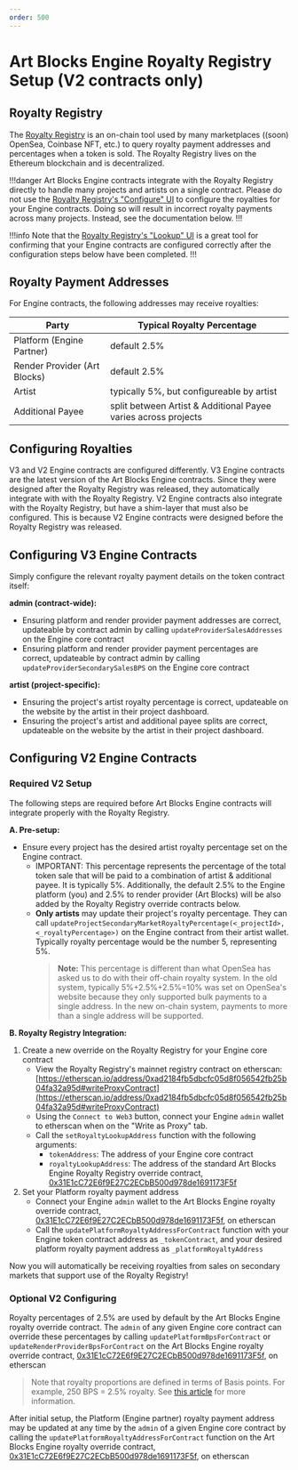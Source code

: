 ```yaml
---
order: 500
---
```


# Art Blocks Engine Royalty Registry Setup (V2 contracts only)

## Royalty Registry

The [Royalty Registry](https://royaltyregistry.xyz/lookup) is an on-chain tool used by many marketplaces ((soon) OpenSea, Coinbase NFT, etc.) to query royalty payment addresses and percentages when a token is sold. The Royalty Registry lives on the Ethereum blockchain and is decentralized.

!!!danger
Art Blocks Engine contracts integrate with the Royalty Registry directly to handle many projects and artists on a single contract. Please do not use the [Royalty Registry's "Configure" UI](https://royaltyregistry.xyz/configure) to configure the royalties for your Engine contracts. Doing so will result in incorrect royalty payments across many projects. Instead, see the documentation below.
!!!

!!!info
Note that the [Royalty Registry's "Lookup" UI](https://royaltyregistry.xyz/lookup) is a great tool for confirming that your Engine contracts are configured correctly after the configuration steps below have been completed.
!!!

## Royalty Payment Addresses

For Engine contracts, the following addresses may receive royalties:

| Party                        | Typical Royalty Percentage                                     |
| ---------------------------- | -------------------------------------------------------------- |
| Platform (Engine Partner)    | default 2.5%                                                   |
| Render Provider (Art Blocks) | default 2.5%                                                   |
| Artist                       | typically 5%, but configureable by artist                      |
| Additional Payee             | split between Artist & Additional Payee varies across projects |

## Configuring Royalties

V3 and V2 Engine contracts are configured differently. V3 Engine contracts are the latest version of the Art Blocks Engine contracts. Since they were designed after the Royalty Registry was released, they automatically integrate with with the Royalty Registry. V2 Engine contracts also integrate with the Royalty Registry, but have a shim-layer that must also be configured. This is because V2 Engine contracts were designed before the Royalty Registry was released.

## Configuring V3 Engine Contracts

Simply configure the relevant royalty payment details on the token contract itself:

**admin (contract-wide):**

- Ensuring platform and render provider payment addresses are correct, updateable by contract admin by calling `updateProviderSalesAddresses` on the Engine core contract
- Ensuring platform and render provider payment percentages are correct, updateable by contract admin by calling `updateProviderSecondarySalesBPS` on the Engine core contract

**artist (project-specific):**

- Ensuring the project's artist royalty percentage is correct, updateable on the website by the artist in their project dashboard.
- Ensuring the project's artist and additional payee splits are correct, updateable on the website by the artist in their project dashboard.

## Configuring V2 Engine Contracts

### Required V2 Setup

The following steps are required before Art Blocks Engine contracts will integrate properly with the Royalty Registry.

**A. Pre-setup:**

- Ensure every project has the desired artist royalty percentage set on the Engine contract.
  - IMPORTANT: This percentage represents the percentage of the total token sale that will be paid to a combination of artist & additional payee. It is typically 5%. Additionally, the default 2.5% to the Engine platform (you) and 2.5% to render provider (Art Blocks) will be also added by the Royalty Registry override contracts below.
  - **Only artists** may update their project's royalty percentage. They can call `updateProjectSecondaryMarketRoyaltyPercentage(<_projectId>, <_royaltyPercentage>)` on the Engine contract from their artist wallet. Typically royalty percentage would be the number 5, representing 5%.
    > **Note:** This percentage is different than what OpenSea has asked us to do with their off-chain royalty system. In the old system, typically 5%+2.5%+2.5%=10% was set on OpenSea's website because they only supported bulk payments to a single address. In the new on-chain system, payments to more than a single address will be supported.

**B. Royalty Registry Integration:**

1. Create a new override on the Royalty Registry for your Engine core contract
   - View the Royalty Registry's mainnet registry contract on etherscan: [https://etherscan.io/address/0xad2184fb5dbcfc05d8f056542fb25b04fa32a95d#writeProxyContract](https://etherscan.io/address/0xad2184fb5dbcfc05d8f056542fb25b04fa32a95d#writeProxyContract)
   - Using the `Connect to Web3` button, connect your Engine `admin` wallet to etherscan when on the "Write as Proxy" tab.
   - Call the `setRoyaltyLookupAddress` function with the following arguments:
     - `tokenAddress`: The address of your Engine core contract
     - `royaltyLookupAddress`: The address of the standard Art Blocks Engine Royalty Registry override contract, [0x31E1cC72E6f9E27C2ECbB500d978de1691173F5f](https://etherscan.io/address/0x31e1cc72e6f9e27c2ecbb500d978de1691173f5f#code)
2. Set your Platform royalty payment address
   - Connect your Engine `admin` wallet to the Art Blocks Engine royalty override contract, [0x31E1cC72E6f9E27C2ECbB500d978de1691173F5f](https://etherscan.io/address/0x31e1cc72e6f9e27c2ecbb500d978de1691173f5f#writeContract), on etherscan
   - Call the `updatePlatformRoyaltyAddressForContract` function with your Engine token contract address as `_tokenContract`, and your desired platform royalty payment address as `_platformRoyaltyAddress`

Now you will automatically be receiving royalties from sales on secondary markets that support use of the Royalty Registry!

### Optional V2 Configuring

Royalty percentages of 2.5% are used by default by the Art Blocks Engine royalty override contract. The `admin` of any given Engine core contract can override these percentages by calling `updatePlatformBpsForContract` or `updateRenderProviderBpsForContract` on the Art Blocks Engine royalty override contract, [0x31E1cC72E6f9E27C2ECbB500d978de1691173F5f](https://etherscan.io/address/0x31e1cc72e6f9e27c2ecbb500d978de1691173f5f#writeContract), on etherscan

> Note that royalty proportions are defined in terms of Basis points. For example, 250 BPS = 2.5% royalty. See [this article](https://www.investopedia.com/terms/b/basispoint.asp) for more information.

After initial setup, the Platform (Engine partner) royalty payment address may be updated at any time by the `admin` of a given Engine core contract by calling the `updatePlatformRoyaltyAddressForContract` function on the Art Blocks Engine royalty override contract, [0x31E1cC72E6f9E27C2ECbB500d978de1691173F5f](https://etherscan.io/address/0x31e1cc72e6f9e27c2ecbb500d978de1691173f5f#writeContract), on etherscan
